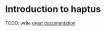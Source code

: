 # Introduction to haptus

TODO: write [great documentation](http://jacobian.org/writing/what-to-write/)
